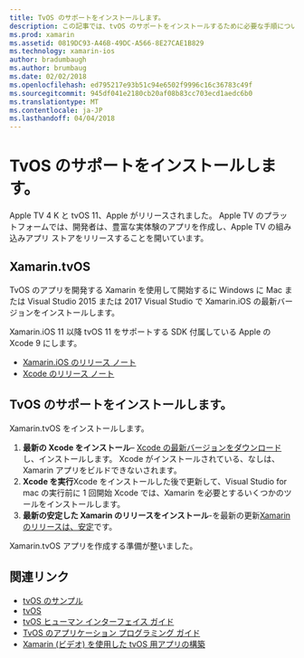 ```yaml
---
title: TvOS のサポートをインストールします。
description: この記事では、tvOS のサポートをインストールするために必要な手順について説明します。
ms.prod: xamarin
ms.assetid: 0819DC93-A46B-49DC-A566-8E27CAE1B829
ms.technology: xamarin-ios
author: bradumbaugh
ms.author: brumbaug
ms.date: 02/02/2018
ms.openlocfilehash: ed795217e93b51c94e6502f9996c16c36783c49f
ms.sourcegitcommit: 945df041e2180cb20af08b83cc703ecd1aedc6b0
ms.translationtype: MT
ms.contentlocale: ja-JP
ms.lasthandoff: 04/04/2018
---
```

# <a name="installing-tvos-support"></a>TvOS のサポートをインストールします。

Apple TV 4 K と tvOS 11、Apple がリリースされました。 Apple TV のプラットフォームでは、開発者は、豊富な実体験のアプリを作成し、Apple TV の組み込みアプリ ストアをリリースすることを開いています。

## <a name="xamarintvos"></a>Xamarin.tvOS

TvOS のアプリを開発する Xamarin を使用して開始するに Windows に Mac または Visual Studio 2015 または 2017 Visual Studio で Xamarin.iOS の最新バージョンをインストールします。  

Xamarin.iOS 11 以降 tvOS 11 をサポートする SDK 付属している Apple の Xcode 9 にします。 

- [Xamarin.iOS のリリース ノート](https://developer.xamarin.com/releases/ios/)
- [Xcode のリリース ノート](https://developer.apple.com/library/content/releasenotes/DeveloperTools/RN-Xcode/Chapters/Introduction.html#//apple_ref/doc/uid/TP40001051-CH1-SW876)

## <a name="installing-tvos-support"></a>TvOS のサポートをインストールします。

Xamarin.tvOS をインストールします。

1. **最新の Xcode をインストール**– [Xcode の最新バージョンをダウンロード](https://developer.apple.com/xcode/download/)し、インストールします。 Xcode がインストールされている、なしは、Xamarin アプリをビルドできないされます。 
2. **Xcode を実行**Xcode をインストールした後で更新して、Visual Studio for mac の実行前に 1 回開始 Xcode では、Xamarin を必要とするいくつかのツールをインストールします。
3. **最新の安定した Xamarin のリリースをインストール**-を最新の更新[Xamarin のリリースは、安定](https://developer.xamarin.com/recipes/cross-platform/ide/change_updates_channel/)です。

Xamarin.tvOS アプリを作成する準備が整いました。 



## <a name="related-links"></a>関連リンク

- [tvOS のサンプル](https://developer.xamarin.com/samples/tvos/all/)
- [tvOS](https://developer.apple.com/tvos/)
- [tvOS ヒューマン インターフェイス ガイド](https://developer.apple.com/tvos/human-interface-guidelines/)
- [TvOS のアプリケーション プログラミング ガイド](https://developer.apple.com/library/prerelease/tvos/documentation/General/Conceptual/AppleTV_PG/)
- [Xamarin (ビデオ) を使用した tvOS 用アプリの構築](https://university.xamarin.com/lightninglectures/tvos-with-xamarin)
